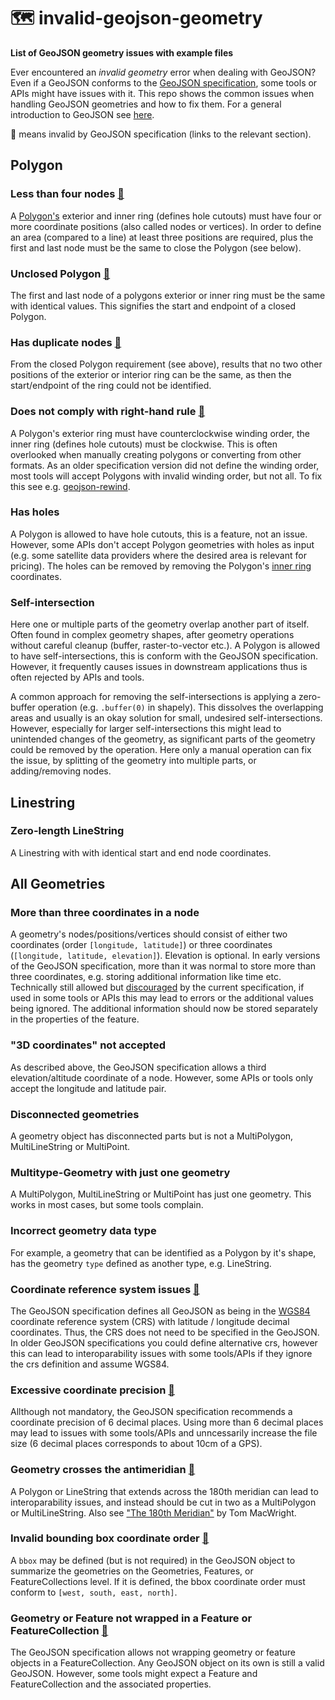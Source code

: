 # 🗺️ invalid-geojson-geometry

**List of GeoJSON geometry issues with example files**

Ever encountered an *invalid geometry* error when dealing with GeoJSON? Even if a GeoJSON conforms to the
[GeoJSON specification](https://www.rfc-editor.org/rfc/rfc7946), some tools or APIs might have issues with it.
This repo shows the common issues when handling GeoJSON geometries and how to fix them.
For a general introduction to GeoJSON see [here](https://macwright.com/2015/03/23/geojson-second-bite.html).

📝 means invalid by GeoJSON specification (links to the relevant section).

## Polygon

### Less than four nodes [📝](https://www.rfc-editor.org/rfc/rfc7946#section-3.1.6)

A [Polygon's](https://macwright.com/2015/03/23/geojson-second-bite.html#polygons) exterior and inner ring (defines hole
cutouts) must have four or more coordinate positions (also called nodes or vertices). In order to define an area 
(compared to a line) at least three positions are required, plus the first and last node must be the same to close 
the Polygon (see below).

### Unclosed Polygon [📝](https://www.rfc-editor.org/rfc/rfc7946#section-3.1.6)

The first and last node of a polygons exterior or inner ring must be the same with identical values. This signifies the
start and endpoint of a closed Polygon.

### Has duplicate nodes [📝](https://www.rfc-editor.org/rfc/rfc7946#section-3.1.6)

From the closed Polygon requirement (see above), results that no two other positions of the exterior or interior 
ring can be the same, as then the start/endpoint of the ring could not be identified.

### Does not comply with right-hand rule [📝](https://www.rfc-editor.org/rfc/rfc7946#section-3.1.6)

A Polygon's exterior ring must have counterclockwise winding order, the inner ring (defines hole cutouts) must be
clockwise. This is often overlooked when manually creating polygons or converting from other formats.
As an older specification version did not define the winding order, most tools will accept Polygons with invalid winding
order, but not all. To fix this see e.g. [geojson-rewind](https://github.com/mapbox/geojson-rewind).

### Has holes

A Polygon is allowed to have hole cutouts, this is a feature, not an issue. However, some APIs don't accept
Polygon geometries with holes as input (e.g. some satellite data providers where the desired area is relevant for
pricing). The holes can be removed by removing the Polygon's [inner ring](https://macwright.com/2015/03/23/geojson-second-bite.html#polygons) coordinates.

### Self-intersection

Here one or multiple parts of the geometry overlap another part of itself. Often found in complex geometry shapes,
after geometry operations without careful cleanup (buffer, raster-to-vector etc.).
A Polygon is allowed to have self-intersections, this is conform with the GeoJSON specification. However, it frequently
causes issues in downstream applications thus is often rejected by APIs and tools.

A common approach for removing the self-intersections is applying a zero-buffer operation (e.g. `.buffer(0)` in
shapely). This dissolves the overlapping areas and usually is an okay solution for small, undesired self-intersections.
However, especially for larger self-intersections this might lead to unintended changes of the geometry, as significant
parts of the geometry could be removed by the operation. Here only a manual operation can fix the issue, by splitting of
the geometry into multiple parts, or adding/removing nodes.

## Linestring

### Zero-length LineString
A Linestring with with identical start and end node coordinates.

## All Geometries

### More than three coordinates in a node

A geometry's nodes/positions/vertices should consist of either two coordinates (order `[longitude, latitude]`) or three
coordinates (`[longitude, latitude, elevation]`). Elevation is optional. In early versions of the GeoJSON specification, more than
it was normal to store more than three coordinates, e.g. storing additional information like time etc. Technically still allowed 
but [discouraged](https://www.rfc-editor.org/rfc/rfc7946#section-3.1.1) by the current specification, if used in some tools or 
APIs this may lead to errors or the additional values being ignored. The additional information should now be stored separately 
in the properties of the feature.

### "3D coordinates" not accepted

As described above, the GeoJSON specification allows a third elevation/altitude coordinate of a node. However, some APIs
or tools only accept the longitude and latitude pair.

### Disconnected geometries

A geometry object has disconnected parts but is not a MultiPolygon, MultiLineString or MultiPoint.

### Multitype-Geometry with just one geometry

A MultiPolygon, MultiLineString or MultiPoint has just one geometry. This works in most cases, but some tools complain.

### Incorrect geometry data type

For example, a geometry that can be identified as a Polygon by it's shape, has the geometry `type` defined as another type, e.g. LineString.

### Coordinate reference system issues [📝](https://www.rfc-editor.org/rfc/rfc7946#section-4)

The GeoJSON specification defines all GeoJSON as being in the [WGS84](https://de.wikipedia.org/wiki/World_Geodetic_System_1984)
coordinate reference system (CRS) with latitude / longitude decimal coordinates. Thus, the CRS does not need to be
specified in the GeoJSON. In older GeoJSON specifications you could define alternative crs, however this can lead to
interoparability issues with some tools/APIs if they ignore the crs definition and assume WGS84.

### Excessive coordinate precision [📝](https://www.rfc-editor.org/rfc/rfc7946#section-11.2)

Allthough not mandatory, the GeoJSON specification recommends a coordinate precision of 6 decimal places. Using more
than 6 decimal places may lead to issues with some tools/APIs and unncessarily increase the file size (6 decimal places
corresponds to about 10cm of a GPS).

### Geometry crosses the antimeridian [📝](https://www.rfc-editor.org/rfc/rfc7946#section-3.1.9)

A Polygon or LineString that extends across the 180th meridian can lead to interoparability issues, and instead
should be cut in two as a MultiPolygon or MultiLineString. Also see ["The 180th Meridian"](https://macwright.com/2016/09/26/the-180th-meridian.html) by Tom MacWright.

### Invalid bounding box coordinate order [📝](https://www.rfc-editor.org/rfc/rfc7946#section-3)

A `bbox` may be defined (but is not required) in the GeoJSON object to summarize the geometries on the Geometries,
Features, or FeatureCollections level. If it is defined, the bbox coordinate order must conform
to `[west, south, east, north]`.

### Geometry or Feature not wrapped in a Feature or FeatureCollection [📝](https://www.rfc-editor.org/rfc/rfc7946#section-2)
The GeoJSON specification allows not wrapping geometry or feature objects in a FeatureCollection. 
Any GeoJSON object on its own is still a valid GeoJSON. However, some tools might expect a Feature and FeatureCollection 
and the associated properties.
